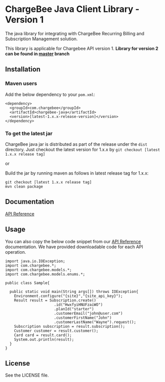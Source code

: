 # ChargeBee Java Client Library - Version 1

The java library for integrating with ChargeBee Recurring Billing and Subscription Management solution.

This library is applicable for Chargebee API version 1. <b>Library for version 2 can be found in [master](https://github.com/chargebee/chargebee-java) branch</b>

## Installation

### Maven users
Add the below dependency to your ```pom.xml```:

    <dependency>
      <groupId>com.chargebee</groupId>
      <artifactId>chargebee-java</artifactId>
      <version>[latest-1.x.x-release-version]</version>
    </dependency>


### To get the latest jar

ChargeBee java jar is distributed as part of the release under the ```dist``` directory. Just checkout the latest version for 1.x.x by ```git checkout [latest 1.x.x release tag]```

or

Build the jar by running maven as follows in latest release tag for 1.x.x: 

<pre><code>git checkout [latest 1.x.x release tag]
mvn clean package</code></pre> 

## Documentation

<a href="https://apidocs.chargebee.com/docs/api/v1?lang=java" target="_blank">API Reference</a>

## Usage
You can also copy the below code snippet from our
<a href="https://apidocs.chargebee.com/docs/api/v1?lang=java" target="_blank">API Reference</a>
documentation. We have provided downloadable code for each API operation.


<pre><code>import java.io.IOException;
import com.chargebee.*;
import com.chargebee.models.*;
import com.chargebee.models.enums.*;

public class Sample{

  public static void main(String args[]) throws IOException{
    Environment.configure("{site}","{site_api_key}");
    Result result = Subscription.create()
                      .id("HwxfyiHNUFzaiWO")
                      .planId("starter")
                      .customerEmail("john@user.com")
                      .customerFirstName("John")
                      .customerLastName("Wayne").request();
    Subscription subscription = result.subscription();
    Customer customer = result.customer();
    Card card = result.card();
    System.out.println(result);
  }
}</code></pre>

## License

See the LICENSE file.

